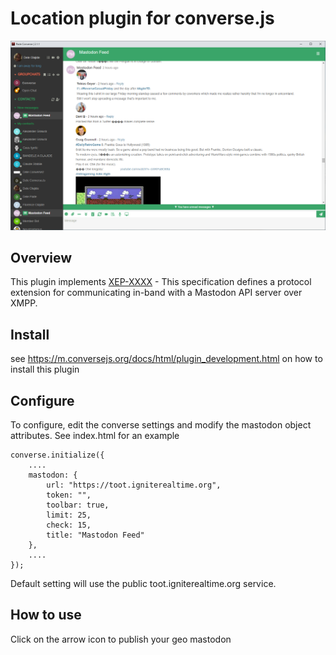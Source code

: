 # Location plugin for converse.js

<img src="https://github.com/conversejs/community-plugins/blob/master/packages/mastodon/mastodon.png?raw=true" />

## Overview
This plugin implements [XEP-XXXX](https://igniterealtime.github.io/openfire-pade-plugin/xep/mastodon-api-over-xmpp.html) - This specification defines a protocol extension for communicating in-band with a Mastodon API server over XMPP.

## Install
see https://m.conversejs.org/docs/html/plugin_development.html on how to install this plugin

## Configure
To configure, edit the converse settings and modify the mastodon object attributes. See index.html for an example

```
converse.initialize({
    ....
	mastodon: {
		url: "https://toot.igniterealtime.org", 
		token: "",
		toolbar: true,
		limit: 25,	
		check: 15,	
		title: "Mastodon Feed"
	},
    ....
});
```

Default setting will use the public toot.igniterealtime.org service.

## How to use
Click on the arrow icon to publish your geo mastodon
